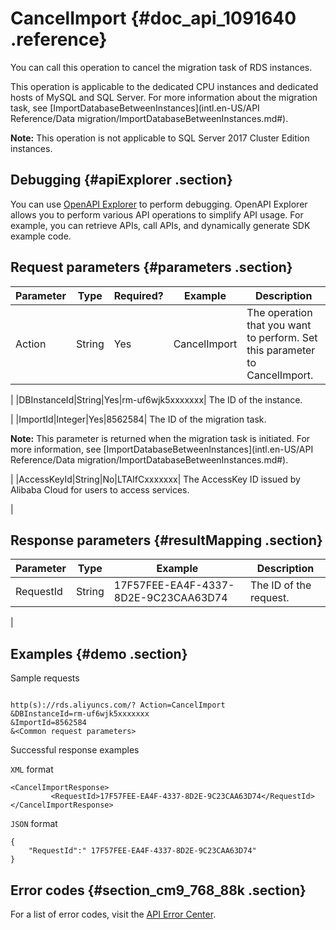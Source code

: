 # CancelImport {#doc_api_1091640 .reference}

You can call this operation to cancel the migration task of RDS instances.

This operation is applicable to the dedicated CPU instances and dedicated hosts of MySQL and SQL Server. For more information about the migration task, see [ImportDatabaseBetweenInstances](intl.en-US/API Reference/Data migration/ImportDatabaseBetweenInstances.md#).

**Note:** This operation is not applicable to SQL Server 2017 Cluster Edition instances.

## Debugging {#apiExplorer .section}

You can use [OpenAPI Explorer](https://api.aliyun.com/#product=Rds&api=CancelImport) to perform debugging. OpenAPI Explorer allows you to perform various API operations to simplify API usage. For example, you can retrieve APIs, call APIs, and dynamically generate SDK example code.

## Request parameters {#parameters .section}

|Parameter|Type|Required?|Example|Description|
|---------|----|---------|-------|-----------|
|Action|String|Yes|CancelImport| The operation that you want to perform. Set this parameter to CancelImport.

 |
|DBInstanceId|String|Yes|rm-uf6wjk5xxxxxxx| The ID of the instance.

 |
|ImportId|Integer|Yes|8562584| The ID of the migration task.

 **Note:** This parameter is returned when the migration task is initiated. For more information, see [ImportDatabaseBetweenInstances](intl.en-US/API Reference/Data migration/ImportDatabaseBetweenInstances.md#).

 |
|AccessKeyId|String|No|LTAIfCxxxxxxx| The AccessKey ID issued by Alibaba Cloud for users to access services.

 |

## Response parameters {#resultMapping .section}

|Parameter|Type|Example|Description|
|---------|----|-------|-----------|
|RequestId|String|17F57FEE-EA4F-4337-8D2E-9C23CAA63D74| The ID of the request.

 |

## Examples {#demo .section}

Sample requests

``` {#request_demo}

http(s)://rds.aliyuncs.com/? Action=CancelImport
&DBInstanceId=rm-uf6wjk5xxxxxxx
&ImportId=8562584
&<Common request parameters>

```

Successful response examples

`XML` format

``` {#codeblock_sk1_77j_95t}
<CancelImportResponse>
         <RequestId>17F57FEE-EA4F-4337-8D2E-9C23CAA63D74</RequestId>
</CancelImportResponse>
```

`JSON` format

``` {#codeblock_3m9_4pi_4e6}
{
	"RequestId":" 17F57FEE-EA4F-4337-8D2E-9C23CAA63D74"
}
```

## Error codes {#section_cm9_768_88k .section}

For a list of error codes, visit the [API Error Center](https://error-center.alibabacloud.com/status/product/Rds).

